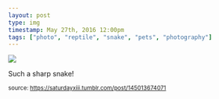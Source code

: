 ```yaml
---
layout: post
type: img
timestamp: May 27th, 2016 12:00pm
tags: ["photo", "reptile", "snake", "pets", "photography"]
---
```

<img src="https://saturdayxiii.github.io/media/145013674071.jpg"/>

Such a sharp snake!
 
  
<small>source: https://saturdayxiii.tumblr.com/post/145013674071</small>
